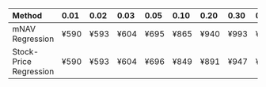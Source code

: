 | Method                 | 0.01   | 0.02   | 0.03   | 0.05   | 0.10   | 0.20   | 0.30   | 0.40   | 0.50   | 0.60   | 0.70   | 0.80   | 0.90   | 0.95   | 0.97   | 0.98   | 0.99   |
|:-----------------------|:-------|:-------|:-------|:-------|:-------|:-------|:-------|:-------|:-------|:-------|:-------|:-------|:-------|:-------|:-------|:-------|:-------|
| mNAV Regression        | ¥590   | ¥593   | ¥604   | ¥695   | ¥865   | ¥940   | ¥993   | ¥1,167 | ¥1,305 | ¥1,465 | ¥1,667 | ¥2,149 | ¥2,670 | ¥2,899 | ¥3,084 | ¥3,163 | ¥3,126 |
| Stock-Price Regression | ¥590   | ¥593   | ¥604   | ¥696   | ¥849   | ¥891   | ¥947   | ¥1,029 | ¥1,205 | ¥1,275 | ¥1,489 | ¥2,039 | ¥2,404 | ¥2,720 | ¥2,602 | ¥2,835 | ¥2,849 |